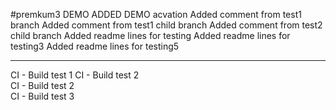 #premkum3
DEMO 
ADDED DEMO acvation
Added comment from test1 branch
Added comment from test1 child branch
Added comment from test2 child branch
Added readme lines for testing 
Added readme lines for testing3 
Added readme lines for testing5 

---------------------------------
CI - Build test 1
CI - Build test 2  
CI - Build test 2  
CI - Build test 3 
